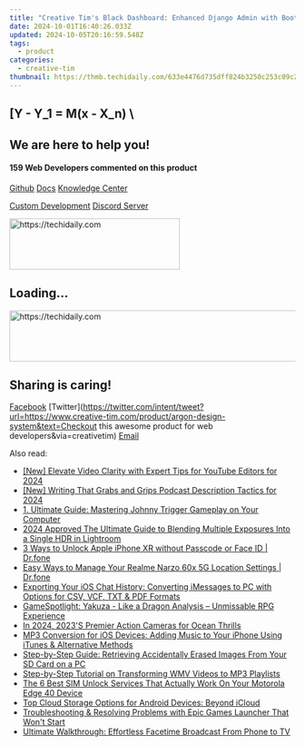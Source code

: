 ```yaml
---
title: "Creative Tim's Black Dashboard: Enhanced Django Admin with Bootstrap N4"
date: 2024-10-01T16:40:26.033Z
updated: 2024-10-05T20:16:59.548Z
tags:
  - product
categories:
  - creative-tim
thumbnail: https://thmb.techidaily.com/633e4476d735dff824b3250c253c09c234e7613f83678c9c2635006dd72b341f.jpg
---
```


## \[Y - Y_1 = M(x - X_n) \

## We are here to help you!

#### 159 Web Developers commented on this product

[Github](https://github.com/creativetimofficial/argon-design-system) [Docs](https://tools.techidaily.com/creative-tim/products/) [Knowledge Center](https://tools.techidaily.com/creative-tim/products/) 

[Custom Development](https://tools.techidaily.com/creative-tim/products/) [Discord Server](https://discord.com/invite/FhCJCaHdQa) 

<!-- affiliate ads begin -->
<a href="https://aligracehair.sjv.io/c/5597632/1959707/19272" target="_top" id="1959707">
  <img src="//a.impactradius-go.com/display-ad/19272-1959707" border="0" alt="https://techidaily.com" width="300" height="90"/>
</a>
<img height="0" width="0" src="https://aligracehair.sjv.io/i/5597632/1959707/19272" style="position:absolute;visibility:hidden;" border="0" />
<!-- affiliate ads end -->

## Loading...

<!-- affiliate ads begin -->
<a href="https://aligracehair.sjv.io/c/5597632/1997662/19272" target="_top" id="1997662">
  <img src="//a.impactradius-go.com/display-ad/19272-1997662" border="0" alt="https://techidaily.com" width="728" height="90"/>
</a>
<img height="0" width="0" src="https://aligracehair.sjv.io/i/5597632/1997662/19272" style="position:absolute;visibility:hidden;" border="0" />
<!-- affiliate ads end -->

## Sharing is caring!

[Facebook](https://www.facebook.com/sharer/sharer.php?u=https://www.creative-tim.com/product/argon-design-system?src=sdkpreparse) [Twitter](https://twitter.com/intent/tweet?url=https://www.creative-tim.com/product/argon-design-system&text=Checkout this awesome product for web developers&via=creativetim) [Email](https://tools.techidaily.com/creative-tim/products/)

<ins class="adsbygoogle"
     style="display:block"
     data-ad-format="autorelaxed"
     data-ad-client="ca-pub-7571918770474297"
     data-ad-slot="1223367746"></ins>

<ins class="adsbygoogle"
     style="display:block"
     data-ad-client="ca-pub-7571918770474297"
     data-ad-slot="8358498916"
     data-ad-format="auto"
     data-full-width-responsive="true"></ins>

<span class="atpl-alsoreadstyle">Also read:</span>
<div><ul>
<li><a href="https://facebook-record-videos.techidaily.com/new-elevate-video-clarity-with-expert-tips-for-youtube-editors-for-2024/"><u>[New] Elevate Video Clarity with Expert Tips for YouTube Editors for 2024</u></a></li>
<li><a href="https://vp-tips.techidaily.com/new-writing-that-grabs-and-grips-podcast-description-tactics-for-2024/"><u>[New] Writing That Grabs and Grips Podcast Description Tactics for 2024</u></a></li>
<li><a href="https://win-webster.techidaily.com/1-ultimate-guide-mastering-johnny-trigger-gameplay-on-your-computer/"><u>1. Ultimate Guide: Mastering Johnny Trigger Gameplay on Your Computer</u></a></li>
<li><a href="https://some-approaches.techidaily.com/2024-approved-the-ultimate-guide-to-blending-multiple-exposures-into-a-single-hdr-in-lightroom/"><u>2024 Approved The Ultimate Guide to Blending Multiple Exposures Into a Single HDR in Lightroom</u></a></li>
<li><a href="https://iphone-unlock.techidaily.com/3-ways-to-unlock-apple-iphone-xr-without-passcode-or-face-id-drfone-by-drfone-ios/"><u>3 Ways to Unlock Apple iPhone XR without Passcode or Face ID | Dr.fone</u></a></li>
<li><a href="https://android-location.techidaily.com/easy-ways-to-manage-your-realme-narzo-60x-5g-location-settings-drfone-by-drfone-virtual/"><u>Easy Ways to Manage Your Realme Narzo 60x 5G Location Settings | Dr.fone</u></a></li>
<li><a href="https://win-webster.techidaily.com/exporting-your-ios-chat-history-converting-imessages-to-pc-with-options-for-csv-vcf-txt-and-pdf-formats/"><u>Exporting Your iOS Chat History: Converting iMessages to PC with Options for CSV, VCF, TXT & PDF Formats</u></a></li>
<li><a href="https://buynow-help.techidaily.com/gamespotlight-yakuza-like-a-dragon-analysis-unmissable-rpg-experience/"><u>GameSpotlight: Yakuza - Like a Dragon Analysis – Unmissable RPG Experience</u></a></li>
<li><a href="https://extra-lessons.techidaily.com/in-2024-2023s-premier-action-cameras-for-ocean-thrills/"><u>In 2024, 2023'S Premier Action Cameras for Ocean Thrills</u></a></li>
<li><a href="https://win-webster.techidaily.com/mp3-conversion-for-ios-devices-adding-music-to-your-iphone-using-itunes-and-alternative-methods/"><u>MP3 Conversion for iOS Devices: Adding Music to Your iPhone Using iTunes & Alternative Methods</u></a></li>
<li><a href="https://win-webster.techidaily.com/step-by-step-guide-retrieving-accidentally-erased-images-from-your-sd-card-on-a-pc/"><u>Step-by-Step Guide: Retrieving Accidentally Erased Images From Your SD Card on a PC</u></a></li>
<li><a href="https://win-webster.techidaily.com/step-by-step-tutorial-on-transforming-wmv-videos-to-mp3-playlists/"><u>Step-by-Step Tutorial on Transforming WMV Videos to MP3 Playlists</u></a></li>
<li><a href="https://sim-unlock.techidaily.com/the-6-best-sim-unlock-services-that-actually-work-on-your-motorola-edge-40-device-by-drfone-android/"><u>The 6 Best SIM Unlock Services That Actually Work On Your Motorola Edge 40 Device</u></a></li>
<li><a href="https://win-webster.techidaily.com/top-cloud-storage-options-for-android-devices-beyond-icloud/"><u>Top Cloud Storage Options for Android Devices: Beyond iCloud</u></a></li>
<li><a href="https://win-solutions.techidaily.com/troubleshooting-and-resolving-problems-with-epic-games-launcher-that-wont-start/"><u>Troubleshooting & Resolving Problems with Epic Games Launcher That Won't Start</u></a></li>
<li><a href="https://win-webster.techidaily.com/ultimate-walkthrough-effortless-facetime-broadcast-from-phone-to-tv/"><u>Ultimate Walkthrough: Effortless Facetime Broadcast From Phone to TV</u></a></li>
</ul></div>

